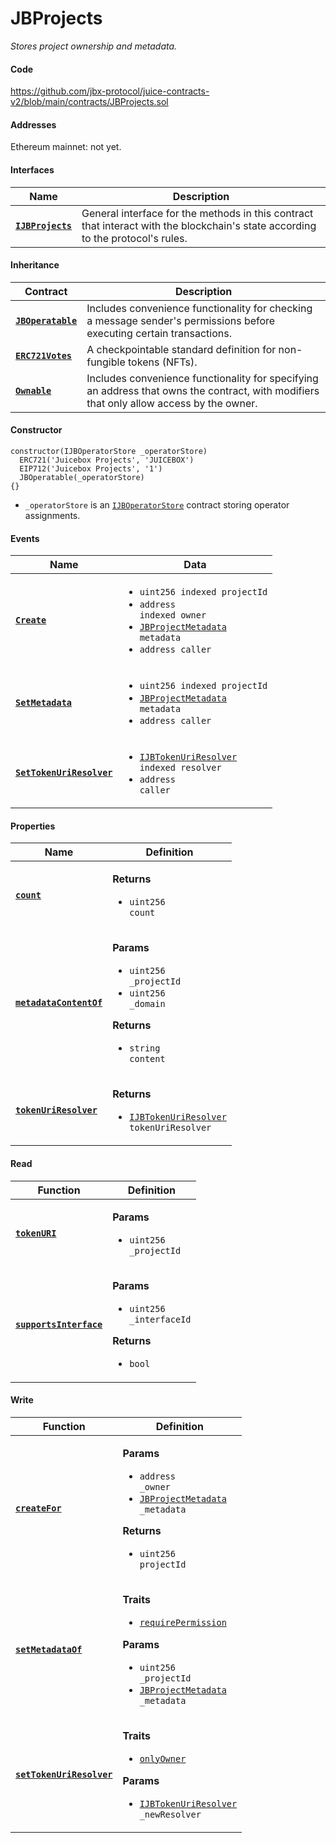 # JBProjects

_Stores project ownership and metadata._

#### Code

https://github.com/jbx-protocol/juice-contracts-v2/blob/main/contracts/JBProjects.sol

#### Addresses

Ethereum mainnet:  not yet.
<!-- Ethereum mainnet: [`0xB9Ee9d8203467f6EC0eAC81163d210bd1a7d3b55`](https://etherscan.io/address/0xB9Ee9d8203467f6EC0eAC81163d210bd1a7d3b55) -->

#### Interfaces

| Name                                                 | Description                                                                                                                              |
| ---------------------------------------------------- | ---------------------------------------------------------------------------------------------------------------------------------------- |
| [**`IJBProjects`**](/api/interfaces/ijbprojects.md) | General interface for the methods in this contract that interact with the blockchain's state according to the protocol's rules. |

#### Inheritance

| Contract                                                                     | Description                                                                                                           |
| ---------------------------------------------------------------------------- | --------------------------------------------------------------------------------------------------------------------- |
| [**`JBOperatable`**](/api/contracts/or-abstract/jboperatable/)                           | Includes convenience functionality for checking a message sender's permissions before executing certain transactions. |
| [**`ERC721Votes`**](https://docs.openzeppelin.com/contracts/4.x/api/token/erc721#ERC721Votes) | A checkpointable standard definition for non-fungible tokens (NFTs).                                                                  |
| [**`Ownable`**](https://docs.openzeppelin.com/contracts/4.x/api/access#Ownable) | Includes convenience functionality for specifying an address that owns the contract, with modifiers that only allow access by the owner. |

#### Constructor

```
constructor(IJBOperatorStore _operatorStore)
  ERC721('Juicebox Projects', 'JUICEBOX')
  EIP712('Juicebox Projects', '1')
  JBOperatable(_operatorStore)
{}
```

* `_operatorStore` is an [`IJBOperatorStore`](/api/interfaces/ijboperatorstore.md) contract storing operator assignments.

#### Events

| Name                                                                                                      | Data                                                                                                                                                                                                                                 |
| --------------------------------------------------------------------------------------------------------- | ------------------------------------------------------------------------------------------------------------------------------------------------------------------------------------------------------------------------------------ |
| [**`Create`**](/api/contracts/jbprojects/events/create.md)                                                                          | <ul><li><code>uint256 indexed projectId</code></li><li><code>address indexed owner</code></li><li><code>[JBProjectMetadata](/api/data-structures/jbprojectmetadata.md) metadata</code></li><li><code>address caller</code></li></ul>                  |
| [**`SetMetadata`**](/api/contracts/jbprojects/events/setmetadata.md) | <ul><li><code>uint256 indexed projectId</code></li><li><code>[JBProjectMetadata](/api/data-structures/jbprojectmetadata.md) metadata</code></li><li><code>address caller</code></li></ul>                                                                                                         |
| [**`SetTokenUriResolver`**](/api/contracts/jbprojects/events/settokenuriresolver.md) | <ul><li><code>[IJBTokenUriResolver](/api/interfaces/ijbtokenuriresolver.md) indexed resolver</code></li><li><code>address caller</code></li></ul>                                                                                                         |

#### Properties

| Name                                                                                                        | Definition                                                                                                                                                                 |
| ----------------------------------------------------------------------------------------------------------- | -------------------------------------------------------------------------------------------------------------------------------------------------------------------------- |
| [**`count`**](/api/contracts/jbprojects/properties/count.md)                                                                          | <p><strong>Returns</strong></p><ul><li><code>uint256 count</code></li></ul>                                                                                                |
| [**`metadataContentOf`**](/api/contracts/jbprojects/properties/metadatacontentof.md) | <p><strong>Params</strong></p><ul><li><code>uint256 _projectId</code></li><li><code>uint256 _domain</code></li></ul><p><strong>Returns</strong></p><ul><li><code>string content</code></li></ul>                    |
| [**`tokenUriResolver`**](/api/contracts/jbprojects/properties/tokenuriresolver.md) | <p><strong>Returns</strong></p><ul><li><code>[IJBTokenUriResolver](/api/interfaces/ijbtokenuriresolver.md) tokenUriResolver</code></li></ul>                    |

#### Read

| Function                                                                                                     | Definition                                                                                                                                                                                                                                                                                                                      |
| ------------------------------------------------------------------------------------------------------------ | ------------------------------------------------------------------------------------------------------------------------------------------------------------------------------------------------------------------------------------------------------------------------------------------------------------------------------- |
| [**`tokenURI`**](/api/contracts/jbprojects/read/tokenuri.md) | <p><strong>Params</strong></p><ul><li><code>uint256 _projectId</code></li></ul>                                                                                                                          |
| [**`supportsInterface`**](/api/contracts/jbprojects/read/supportsinterface.md) | <p><strong>Params</strong></p><ul><li><code>uint256 _interfaceId</code></li></ul><p><strong>Returns</strong></p><ul><li><code>bool</code></li></ul> |

#### Write

| Function                                                                                                     | Definition                                                                                                                                                                                                                                                                                                                      |
| ------------------------------------------------------------------------------------------------------------ | ------------------------------------------------------------------------------------------------------------------------------------------------------------------------------------------------------------------------------------------------------------------------------------------------------------------------------- |
| [**`createFor`**](/api/contracts/jbprojects/write/createfor.md)                                                                        | <p><strong>Params</strong></p><ul><li><code>address _owner</code></li><li><code>[JBProjectMetadata](/api/data-structures/jbprojectmetadata.md) _metadata</code></li></ul><p><strong>Returns</strong></p><ul><li><code>uint256 projectId</code></li></ul>                                             |
| [**`setMetadataOf`**](/api/contracts/jbprojects/write/setmetadataof.md) | <p><strong>Traits</strong></p><ul><li><code>[requirePermission](/api/contracts/or-abstract/jboperatable/modifiers/requirepermission.md)</code></li></ul><p><strong>Params</strong></p><ul><li><code>uint256 _projectId</code></li><li><code>[JBProjectMetadata](/api/data-structures/jbprojectmetadata.md) _metadata</code></li></ul>                                                                                                                          |
| [**`setTokenUriResolver`**](/api/contracts/jbprojects/write/settokenuriresolver.md) | <p><strong>Traits</strong></p><ul><li><code>[onlyOwner](https://docs.openzeppelin.com/contracts/4.x/api/access#Ownable-onlyOwner--)</code></li></ul><p><strong>Params</strong></p><ul><li><code>[IJBTokenUriResolver](/api/interfaces/ijbtokenuriresolver.md) _newResolver</code></li></ul>                                                                                                                          |
